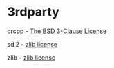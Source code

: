 # **3rdparty** #

crcpp - [The BSD 3-Clause License](http://opensource.org/licenses/BSD-3-Clause)

sdl2 - [zlib license](http://opensource.org/licenses/Zlib)

zlib - [zlib license](http://opensource.org/licenses/Zlib)
